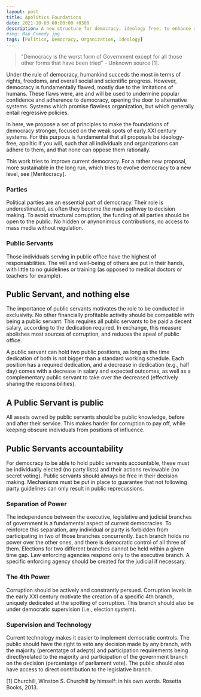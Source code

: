 ```yaml
---
layout: post
title: Apolitics Foundations
date: 2021-10-03 00:00:00 +0300
description: A new structure for democracy, ideology free, to enhance and empower a representative system of government.
#img: Map_Comedy.jpg 
tags: [Politics, Democracy, Organization, Ideology]
---
```


> "Democracy is the worst form of Government except for all those other forms that have been tried" - Unknown source [1].

Under the rule of democracy, humankind succeds the most in terms of rights, freedoms, and overall social and scientific progress. However, democracy is fundamentally flawed, mostly due to the limitations of humans. These flaws were, are and will be used to undermine popular confidence and adherence to democracy, opening the door to alternative systems. Systems which promise flawless organization, but which generally entail regressive policies.

In here, we propose a set of principles to make the foundations of democracy stronger, focused on the weak spots of early XXI century systems. For this purpous is fundamental that all proposals be ideology-free, apolitic if you will, such that all individuals and organizations can adhere to them, and that none can oppose them rationally.

This work tries to improve current democracy. For a rather new proposal, more sustainable in the long run, which tries to evolve democracy to a new level, see [Meritocracy].

### Parties

Political parties are an essential part of democracy. Their role is underestimated, as often they become the main pathway to decision making. To avoid structural corruption, the funding of all parties should be open to the public. No hidden or anynonimous contributions, no access to mass media without regulation.



### Public Servants

Those individuals serving in public office have the highest of responsabilities. The will and well-being of others are put in their hands, with little to no guidelines or training (as opposed to medical doctors or teachers for example). 

## Public Servant, and nothing else

The importance of public servants motivates the role to be conducted in exclusivity. No other financially profitable activity should be compatible with being a public servant. This requires all public servants to be paid a decent salary, according to the dedication required. In exchange, this measure abolishes most sources of corruption, and reduces the apeal of public office.

A public servant can hold two public positions, as long as the time dedication of both is not bigger than a standard working schedule. Each position has a required dedication, and a decrease in dedication (e.g., half day) comes with a decrease in salary and expected outcomes, as well as a complementary public servant to take over the decreased (effectively sharing the responsibilities).

## A Public Servant is public

All assets owned by public servants should be public knowledge, before and after their service. This makes harder for corruption to pay off, while keeping obscure individuals from positions of influence.

## Public Servants accountability

For democracy to be able to hold public servants accountable, these must be individually elected (no party lists) and their actions reviewable (no secret voting). Public servants should always be free in their decision making. Mechanisms must be put in place to guarantee that not following party guidelines can only result in public reprecussions.

### Separation of Power

The independence between the executive, legislative and judicial branches of government is a fundamental aspect of current democracies. To reinforce this separation, any individual or party is forbidden from participating in two of those branches concurrently. Each branch holds no power over the other ones, and there is democratic control of all three of them. Elections for two different branches cannot be held within a given time gap. Law enforcing agencies respond only to the executive branch. A specific enforcing agency should be created for the judicial if necessary.

### The 4th Power

Corruption should be actively and constrantly persued. Corruption levels in the early XXI century motivate the creation of a specific 4th branch, uniquely dedicated at the spotting of corruption. This branch should also be under democratic supervision (i.e., election system).

### Supervision and Technology

Current technology makes it easier to implement democratic controls. The public should have the right to veto any decision made by any branch, with the majority (percentatge of adepts) and participation requirements being directlyrelated to the majority and participation of the government branch on the decision (percentatge of parliament vote). The public should also have access to direct contribution to the legislative branch.

[1] Churchill, Winston S. Churchill by himself: in his own words. Rosetta Books, 2013.
